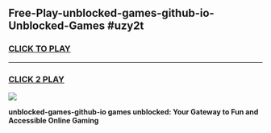 
## Free-Play-unblocked-games-github-io-Unblocked-Games #uzy2t
<h3>
<a href="https://news.freeplayer.one?title=unblocked-games-github-io&ref=8M">CLICK TO PLAY</a></h3>
<hr>

<h3>
<a href="https://news.freeplayer.one?title=unblocked-games-github-io&ref=8M">CLICK 2 PLAY</a>
  
</h3>

<a href="https://news.freeplayer.one?title=unblocked-games-github-io&ref=8M"><img src="https://clearcache.store/games.png"></a>


**unblocked-games-github-io games unblocked: Your Gateway to Fun and Accessible Online Gaming**
